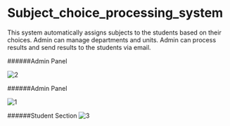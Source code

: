 # Subject_choice_processing_system
This system automatically assigns subjects to the students based on their choices. Admin can manage departments and units. Admin can process results and send results to the students via email.


######Admin Panel

![2](https://user-images.githubusercontent.com/15046800/67473733-0fe84e80-f675-11e9-9f00-eca26f5f8292.png)


######Admin Panel

![1](https://user-images.githubusercontent.com/15046800/67473735-1080e500-f675-11e9-9f3a-73ce00a51b1d.png)


######Student Section
![3](https://user-images.githubusercontent.com/15046800/67473734-0fe84e80-f675-11e9-97c9-f9e74453ab43.png)
